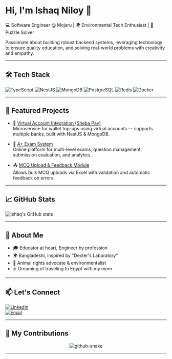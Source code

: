 # Hi, I'm Ishaq Niloy 👋

💻 Software Engineer @ Mojaru | 🌍 Environmental Tech Enthusiast | 🧩 Puzzle Solver

Passionate about building robust backend systems, leveraging technology to ensure quality education, and solving real-world problems with creativity and empathy.

---

## 🛠️ Tech Stack

![TypeScript](https://img.shields.io/badge/-TypeScript-3178c6?style=flat&logo=typescript&logoColor=white)
![NestJS](https://img.shields.io/badge/-NestJS-ea2845?style=flat&logo=nestjs&logoColor=white)
![MongoDB](https://img.shields.io/badge/-MongoDB-47A248?style=flat&logo=mongodb&logoColor=white)
![PostgreSQL](https://img.shields.io/badge/-PostgreSQL-336791?style=flat&logo=postgresql&logoColor=white)
![Redis](https://img.shields.io/badge/-Redis-d82c20?style=flat&logo=redis&logoColor=white)
![Docker](https://img.shields.io/badge/-Docker-2496ED?style=flat&logo=docker&logoColor=white)

---

## 📌 Featured Projects

- 🔐 [Virtual Account Integration (Sheba Pay)](https://github.com/your-org/virtual-account-sheba)  
  Microservice for wallet top-ups using virtual accounts — supports multiple banks, built with NestJS & MongoDB.

- 📝 [A+ Exam System](https://github.com/your-org/aplus-exam)  
  Online platform for multi-level exams, question management, submission evaluation, and analytics.

- 📤 [MCQ Upload & Feedback Module](https://github.com/your-org/mcq-upload-feedback)  
  Allows bulk MCQ uploads via Excel with validation and automatic feedback on errors.

---

## 📈 GitHub Stats

![Ishaq's GitHub stats](https://github-readme-stats.vercel.app/api?username=ishaqniloy&show_icons=true&theme=default)

---

## 🧠 About Me

- 🎓 Educator at heart, Engineer by profession  
- 🌍 Bangladeshi, inspired by "Dexter's Laboratory"  
- 🐾 Animal rights advocate & environmentalist  
- ✈️ Dreaming of traveling to Egypt with my mom

---

## 📫 Let's Connect

[![LinkedIn](https://img.shields.io/badge/-LinkedIn-blue?style=flat&logo=linkedin&logoColor=white)](https://linkedin.com/in/your-link)  
[![Email](https://img.shields.io/badge/-Email-red?style=flat&logo=gmail&logoColor=white)](mailto:your.email@example.com)

---


## 🐍 My Contributions

<div align="center">
  <picture>
    <source media="(prefers-color-scheme: dark)" srcset="https://raw.githubusercontent.com/{USERNAME}/{USERNAME}/output/github-contribution-grid-snake-dark.svg" />
    <source media="(prefers-color-scheme: light)" srcset="https://raw.githubusercontent.com/{USERNAME}/{USERNAME}/output/github-contribution-grid-snake.svg" />
    <img alt="github-snake" src="https://raw.githubusercontent.com/{USERNAME}/{USERNAME}/output/github-contribution-grid-snake.svg" />
  </picture>
</div>

<hr>
